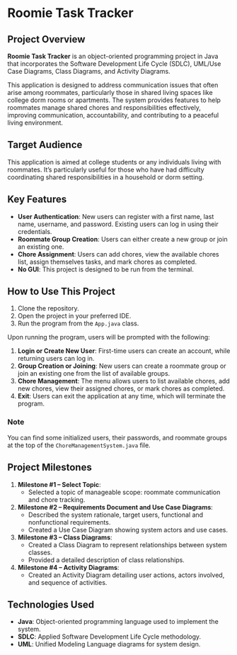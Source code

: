 # Roomie Task Tracker

## Project Overview
**Roomie Task Tracker** is an object-oriented programming project in Java that incorporates the Software Development Life Cycle (SDLC), UML/Use Case Diagrams, Class Diagrams, and Activity Diagrams.

This application is designed to address communication issues that often arise among roommates, particularly those in shared living spaces like college dorm rooms or apartments. The system provides features to help roommates manage shared chores and responsibilities effectively, improving communication, accountability, and contributing to a peaceful living environment.

## Target Audience
This application is aimed at college students or any individuals living with roommates. It’s particularly useful for those who have had difficulty coordinating shared responsibilities in a household or dorm setting.

## Key Features
- **User Authentication**: New users can register with a first name, last name, username, and password. Existing users can log in using their credentials.
- **Roommate Group Creation**: Users can either create a new group or join an existing one.
- **Chore Assignment**: Users can add chores, view the available chores list, assign themselves tasks, and mark chores as completed.
- **No GUI**: This project is designed to be run from the terminal.

## How to Use This Project
1. Clone the repository.
2. Open the project in your preferred IDE.
3. Run the program from the `App.java` class.

Upon running the program, users will be prompted with the following:
1. **Login or Create New User**: First-time users can create an account, while returning users can log in.
2. **Group Creation or Joining**: New users can create a roommate group or join an existing one from the list of available groups.
3. **Chore Management**: The menu allows users to list available chores, add new chores, view their assigned chores, or mark chores as completed.
4. **Exit**: Users can exit the application at any time, which will terminate the program.

### Note
You can find some initialized users, their passwords, and roommate groups at the top of the `ChoreManagementSystem.java` file.

## Project Milestones
1. **Milestone #1 – Select Topic**:
   - Selected a topic of manageable scope: roommate communication and chore tracking.
2. **Milestone #2 – Requirements Document and Use Case Diagrams**:
   - Described the system rationale, target users, functional and nonfunctional requirements.
   - Created a Use Case Diagram showing system actors and use cases.
3. **Milestone #3 – Class Diagrams**:
   - Created a Class Diagram to represent relationships between system classes.
   - Provided a detailed description of class relationships.
4. **Milestone #4 – Activity Diagrams**:
   - Created an Activity Diagram detailing user actions, actors involved, and sequence of activities.

## Technologies Used
- **Java**: Object-oriented programming language used to implement the system.
- **SDLC**: Applied Software Development Life Cycle methodology.
- **UML**: Unified Modeling Language diagrams for system design.
